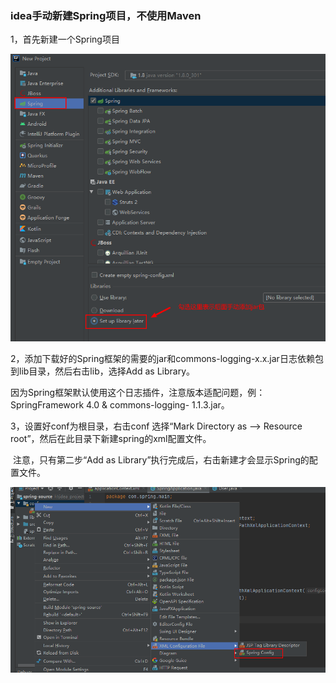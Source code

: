 ### idea手动新建Spring项目，不使用Maven

1，首先新建一个Spring项目

<img src="note-images/1672062756496.png" alt="1672062756496" style="zoom: 67%;" />

2，添加下载好的Spring框架的需要的jar和commons-logging-x.x.jar日志依赖包到lib目录，然后右击lib，选择Add as Library。

​	因为Spring框架默认使用这个日志插件，注意版本适配问题，例：SpringFramework 4.0 & commons-logging-	1.1.3.jar。

3，设置好conf为根目录，右击conf 选择“Mark Directory as --> Resource root”，然后在此目录下新建spring的xml配置文件。

​	注意，只有第二步“Add as Library”执行完成后，右击新建才会显示Spring的配置文件。

![1672063244006](note-images/1672063244006.png)